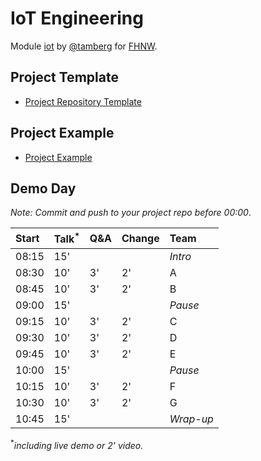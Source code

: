 # IoT Engineering
Module [iot](https://www.fhnw.ch/de/studium/module/9280188) by [@tamberg](https://twitter.com/tamberg) for [FHNW](https://www.fhnw.ch/).

## Project Template
- [Project Repository Template](../../../../fhnw-iot-project)

## Project Example
- [Project Example](https://github.com/tamberg/fhnw-iot-project-example)

## Demo Day

*Note: Commit and push to your project repo before 00:00*.

Start|Talk<sup>*</sup>|Q&A|Change|Team
:---|:---|:---|:---|:---
08:15|15'|||_Intro_
08:30|10'|3'|2'|A
08:45|10'|3'|2'|B
09:00|15'|||_Pause_
09:15|10'|3'|2'|C
09:30|10'|3'|2'|D
09:45|10'|3'|2'|E
10:00|15'|||_Pause_
10:15|10'|3'|2'|F
10:30|10'|3'|2'|G
10:45|15'|||_Wrap-up_

<sup>*</sup>*including live demo or 2' video.*
